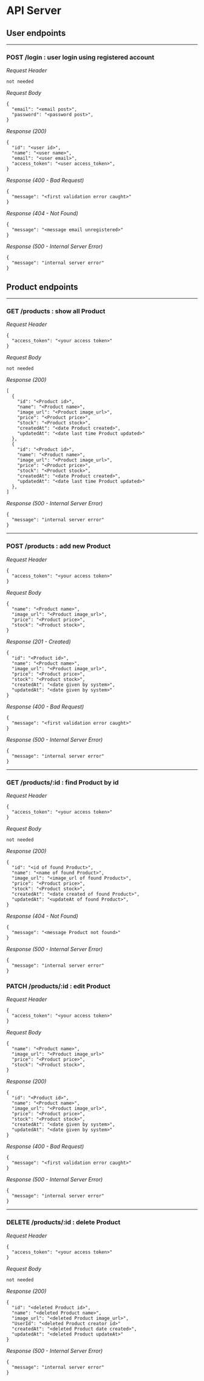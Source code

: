 # API Server


## User endpoints

---
### POST /login : user login using registered account

_Request Header_
```
not needed
```

_Request Body_
```
{
  "email": "<email post>",
  "password": "<password post>",
}
```

_Response (200)_
```
{
  "id": "<user id>",
  "name": "<user name>",
  "email": "<user email>",
  "access_token": "<user access_token>",
}
```

_Response (400 - Bad Request)_
```
{
  "message": "<first validation error caught>"
}
```

_Response (404 - Not Found)_
```
{
  "message": "<message email unregistered>"
}
```

_Response (500 - Internal Server Error)_
```
{
  "message": "internal server error"
}
```


## Product endpoints
---
### GET /products : show all Product

_Request Header_
```
{
  "access_token": "<your access token>"
}
```

_Request Body_
```
not needed
```

_Response (200)_
```
[
  {
    "id": "<Product id>",
    "name": "<Product name>",
    "image_url": "<Product image_url>",
    "price": "<Product price>",
    "stock": "<Product stock>",
    "createdAt": "<date Product created>",
    "updatedAt": "<date last time Product updated>"
  },
  {
    "id": "<Product id>",
    "name": "<Product name>",
    "image_url": "<Product image_url>",
    "price": "<Product price>",
    "stock": "<Product stock>",
    "createdAt": "<date Product created>",
    "updatedAt": "<date last time Product updated>"
  },
]
```

_Response (500 - Internal Server Error)_
```
{
  "message": "internal server error"
}
```

---
### POST /products : add new Product

_Request Header_
```
{
  "access_token": "<your access token>"
}
```

_Request Body_
```
{
  "name": "<Product name>",
  "image_url": "<Product image_url>",
  "price": "<Product price>",
  "stock": "<Product stock>",
}
```

_Response (201 - Created)_
```
{
  "id": "<Product id>",
  "name": "<Product name>",
  "image_url": "<Product image_url>",
  "price": "<Product price>",
  "stock": "<Product stock>",
  "createdAt": "<date given by system>",
  "updatedAt": "<date given by system>"
}
```

_Response (400 - Bad Request)_
```
{
  "message": "<first validation error caught>"
}
```

_Response (500 - Internal Server Error)_
```
{
  "message": "internal server error"
}
```

---
### GET /products/:id : find Product by id

_Request Header_
```
{
  "access_token": "<your access token>"
}
```

_Request Body_
```
not needed
```

_Response (200)_
```
{
  "id": "<id of found Product>",
  "name": "<name of found Product>",
  "image_url": "<image_url of found Product>",
  "price": "<Product price>",
  "stock": "<Product stock>",
  "createdAt": "<date created of found Product>",
  "updatedAt": "<updateAt of found Product>",
}
```

_Response (404 - Not Found)_
```
{
  "message": "<message Product not found>"
}
```

_Response (500 - Internal Server Error)_
```
{
  "message": "internal server error"
}
```

### PATCH /products/:id : edit Product

_Request Header_
```
{
  "access_token": "<your access token>"
}
```

_Request Body_
```
{
  "name": "<Product name>",
  "image_url": "<Product image_url>"
  "price": "<Product price>",
  "stock": "<Product stock>",
}
```

_Response (200)_
```
{
  "id": "<Product id>",
  "name": "<Product name>",
  "image_url": "<Product image_url>",
  "price": "<Product price>",
  "stock": "<Product stock>",
  "createdAt": "<date given by system>",
  "updatedAt": "<date given by system>"
}
```

_Response (400 - Bad Request)_
```
{
  "message": "<first validation error caught>"
}
```


_Response (500 - Internal Server Error)_
```
{
  "message": "internal server error"
}
```

---
### DELETE /products/:id : delete Product

_Request Header_
```
{
  "access_token": "<your access token>"
}
```

_Request Body_
```
not needed
```

_Response (200)_
```
{
  "id": "<deleted Product id>",
  "name": "<deleted Product name>",
  "image_url": "<deleted Product image_url>",
  "UserId": "<deleted Product creator id>"
  "createdAt": "<deleted Product date created>",
  "updatedAt": "<deleted Product updateAt>"
}
```

_Response (500 - Internal Server Error)_
```
{
  "message": "internal server error"
}